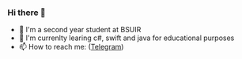 ### Hi there 👋

- 🔭 I'm a second year student at BSUIR 
- 🌱 I'm currenlty learing c#, swift and java for educational purposes
- 📫 How to reach me: ([Telegram](t.me/egokazik))

<!--
**egokzr/egokzr** is a ✨ _special_ ✨ repository because its `README.md` (this file) appears on your GitHub profile.

Here are some ideas to get you started:

- 🔭 I’m currently working on ...
- 🌱 I’m currently learning ...
- 👯 I’m looking to collaborate on ...
- 🤔 I’m looking for help with ...
- 💬 Ask me about ...
- 📫 How to reach me: ...
- 😄 Pronouns: ...
- ⚡ Fun fact: ...
-->

